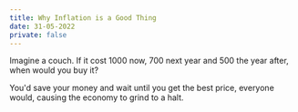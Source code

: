 ```yaml
---
title: Why Inflation is a Good Thing
date: 31-05-2022
private: false
---
```


Imagine a couch. If it cost 1000 now, 700 next year and 500 the year after, when would you buy it?

You'd save your money and wait until you get the best price, everyone would, causing the economy to grind to a halt.
